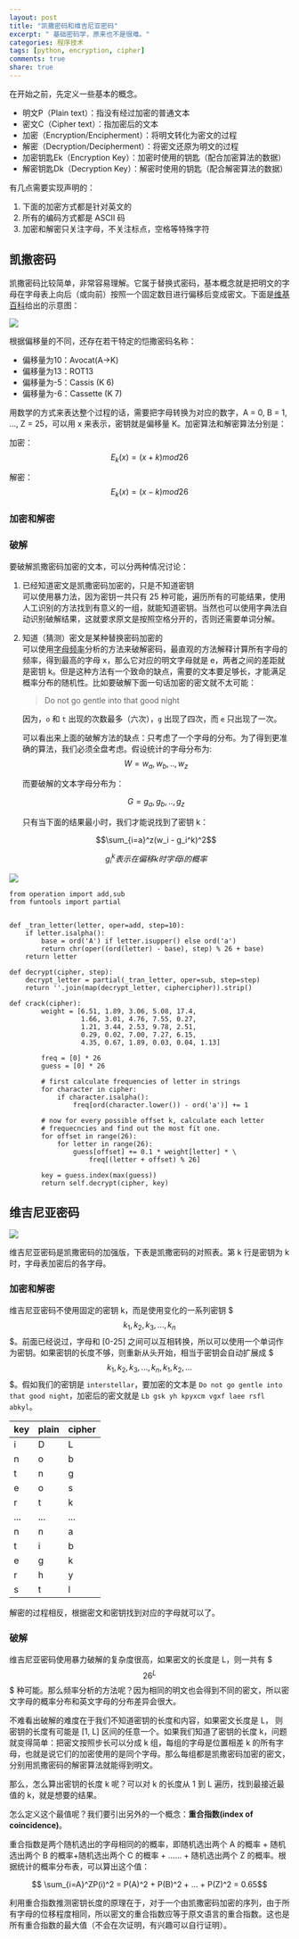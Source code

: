 ```yaml
---
layout: post
title: "凯撒密码和维吉尼亚密码"
excerpt: " 基础密码学，原来也不是很难。"
categories: 程序技术
tags: [python, encryption, cipher]
comments: true
share: true
---
```




在开始之前，先定义一些基本的概念。

+ 明文P（Plain text）：指没有经过加密的普通文本
+ 密文C（Cipher text）：指加密后的文本
+ 加密（Encryption/Encipherment）：将明文转化为密文的过程
+ 解密（Decryption/Decipherment）：将密文还原为明文的过程
+ 加密钥匙Ek（Encryption Key）：加密时使用的钥匙（配合加密算法的数据）
+ 解密钥匙Dk（Decryption Key）：解密时使用的钥匙（配合解密算法的数据）

有几点需要实现声明的：

1. 下面的加密方式都是针对英文的
2. 所有的编码方式都是 ASCII 码
2. 加密和解密只关注字母，不关注标点，空格等特殊字符


## 凯撒密码 
凯撒密码比较简单，非常容易理解。它属于替换式密码，基本概念就是把明文的字母在字母表上向后（或向前）按照一个固定数目进行偏移后变成密文。下面是[维基百科](https://en.wikipedia.org/wiki/Caesar_cipher)给出的示意图：

![](http://inventwithpython.com/images/14-1.png)


根据偏移量的不同，还存在若干特定的恺撒密码名称：

+ 偏移量为10：Avocat(A→K)
+ 偏移量为13：ROT13
+ 偏移量为-5：Cassis (K 6)
+ 偏移量为-6：Cassette (K 7)

用数学的方式来表达整个过程的话，需要把字母转换为对应的数字，A = 0, B = 1, ..., Z = 25，可以用 
 x 来表示，密钥就是偏移量 K。加密算法和解密算法分别是：

加密： $$E_k(x) = (x + k) mod 26$$

解密： $$E_k(x) = (x - k) mod 26$$


### 加密和解密


### 破解

要破解凯撒密码加密的文本，可以分两种情况讨论：

1. 已经知道密文是凯撒密码加密的，只是不知道密钥  
	可以使用暴力法，因为密钥一共只有 25 种可能，遍历所有的可能结果，使用人工识别的方法找到有意义的一组，就能知道密钥。当然也可以使用字典法自动识别破解结果，这就要求原文是按照空格分开的，否则还需要单词分解。

2. 知道（猜测）密文是某种替换密码加密的  
	可以使用[字母频率][letter]分析的方法来破解密码，最直观的方法解释计算所有字母的频率，得到最高的字母 x，那么它对应的明文字母就是 e，两者之间的差距就是密钥 k。但是这种方法有一个致命的缺点，需要的文本要足够长，才能满足概率分布的随机性。比如要破解下面一句话加密的密文就不太可能：
	
	> Do not go gentle into that good night
	
	因为，`o` 和 `t` 出现的次数最多（六次），`g` 出现了四次，而 `e` 只出现了一次。
	
	可以看出来上面的破解方法的缺点：只考虑了一个字母的分布。为了得到更准确的算法，我们必须全盘考虑。假设统计的字母分布为:
	 $$W = {w_a, w_b, .. , w_z}$$
	 
	 而要破解的文本字母分布为：
	 
	 $$G = {g_a, g_b, .. , g_z}$$
	 
	 只有当下面的结果最小时，我们才能说找到了密钥 k：
	 
	 $$\sum_{i=a}^z(w_i - g_i^k)^2$$
	 
	 $$g_i^k 表示在偏移 k 时字母 i 的概率$$
		
![](http://www.xarg.org/image/chifre-diagram.gif)

	from operation import add,sub
	from funtools import partial


	def _tran_letter(letter, oper=add, step=10):
        if letter.isalpha():
            base = ord('A') if letter.isupper() else ord('a')
            return chr(oper((ord(letter) - base), step) % 26 + base)
        return letter
        
	def decrypt(cipher, step):
        decrypt_letter = partial(_tran_letter, oper=sub, step=step)
        return ''.join(map(decrypt_letter, ciphercipher)).strip()
        
	def crack(cipher):
	        weight = [6.51, 1.89, 3.06, 5.08, 17.4,
	                  1.66, 3.01, 4.76, 7.55, 0.27,
	                  1.21, 3.44, 2.53, 9.78, 2.51,
	                  0.29, 0.02, 7.00, 7.27, 6.15,
	                  4.35, 0.67, 1.89, 0.03, 0.04, 1.13]
		
	        freq = [0] * 26
	        guess = [0] * 26
	
	        # first calculate frequencies of letter in strings
	        for character in cipher:
	            if character.isalpha():
	                freq[ord(character.lower()) - ord('a')] += 1
	
	        # now for every possible offset k, calculate each letter
	        # frequecncies and find out the most fit one.
	        for offset in range(26):
	            for letter in range(26):
	                guess[offset] += 0.1 * weight[letter] * \
	                    freq[(letter + offset) % 26]
	
	        key = guess.index(max(guess))
	        return self.decrypt(cipher, key)
	
## 维吉尼亚密码

![](http://s.hswstatic.com/gif/trimethius.gif)

维吉尼亚密码是凯撒密码的加强版，下表是凯撒密码的对照表。第 k 行是密钥为 k 时，字母表加密后的各字母。

[letter]: https://en.wikipedia.org/wiki/Letter_frequency



### 加密和解密
维吉尼亚密码不使用固定的密钥 k，而是使用变化的一系列密钥 $$$k_1,k_2,k_3,...,k_n$$$。前面已经说过，字母和 [0-25] 之间可以互相转换，所以可以使用一个单词作为密钥。如果密钥的长度不够，则重新从头开始，相当于密钥会自动扩展成 $$$k_1,k_2,k_3,...,k_n,k_1,k_2,...$$$。假如我们的密钥是 `interstellar`，要加密的文本是 `Do not go gentle into that good night`，加密后的密文就是 `Lb gsk yh kpyxcm vgxf laee rsfl abkyl`。

key 	|		plain		|		cipher
----- 	| -------			|	----------
i		|		D			|		L
n		|		o			|		b
t		|		n			|		g
e		|		o			|		s
r		|		t			|		k
...		|		...			|	...
n		|		n			|		a
t		|		i			|		b
e		|		g			|		k
r		|		h			|		y
s		|		t			|		l

解密的过程相反，根据密文和密钥找到对应的字母就可以了。

### 破解

维吉尼亚密码使用暴力破解的复杂度很高，如果密文的长度是 L，则一共有 $$$26^L$$$ 种可能。那么频率分析的方法呢？因为相同的明文也会得到不同的密文，所以密文字母的概率分布和英文字母的分布差异会很大。

不难看出破解的难度在于我们不知道密钥的长度和内容，如果密文长度是 L， 则密钥的长度有可能是 [1, L] 区间的任意一个。如果我们知道了密钥的长度 k，问题就变得简单：把密文按照步长可以分成 k 组，每组的字母是位置相差 k 的所有字母，也就是说它们的加密使用的是同个字母。那么每组都是凯撒密码加密的密文，分别用凯撒密码的解密算法就能得到明文。

那么，怎么算出密钥的长度 k 呢？可以对 k 的长度从 1 到 L 遍历，找到最接近最值的 k，就是想要的结果。

怎么定义这个最值呢？我们要引出另外的一个概念：**重合指数(index of coincidence)**。

重合指数是两个随机选出的字母相同的的概率，即随机选出两个 A 的概率 + 随机选出两个 B 的概率+随机选出两个 C 的概率 + …… + 随机选出两个 Z 的概率。根据统计的概率分布表，可以算出这个值：

$$ \sum_{i=A}^ZP(i)^2 = P(A)^2 + P(B)^2 + ... + P(Z)^2 = 0.65$$

利用重合指数推测密钥长度的原理在于，对于一个由凯撒密码加密的序列，由于所有字母的位移程度相同，所以密文的重合指数应等于原文语言的重合指数。这也是所有重合指数的最大值（不会在次证明，有兴趣可以自行证明）。







